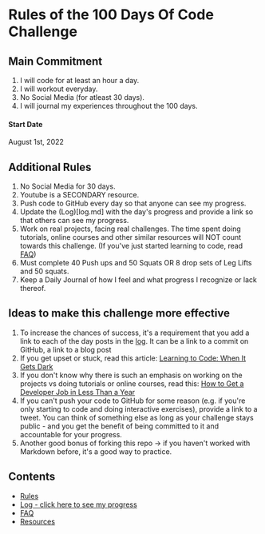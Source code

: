 # Rules of the 100 Days Of Code Challenge

## Main Commitment 
 1. I will code for at least an hour a day.
 2. I will workout everyday.
 3. No Social Media (for atleast 30 days).
 4. I will journal my experiences throughout the 100 days.
 


#### Start Date
August 1st, 2022

## Additional Rules
1. No Social Media for 30 days.
2. Youtube is a SECONDARY resource.
3. Push code to GitHub every day so that anyone can see my progress.
4. Update the (Log)[log.md] with the day's progress and provide a link so that others can see my progress.
5. Work on real projects, facing real challenges. The time spent doing tutorials, online courses and other similar resources will NOT count towards this challenge. (If you've just started learning to code, read [FAQ](FAQ.md))
6. Must complete 40 Push ups and 50 Squats OR 8 drop sets of Leg Lifts and 50 squats.
7. Keep a Daily Journal of how I feel and what progress I recognize or lack thereof.



## Ideas to make this challenge more effective
1. To increase the chances of success, it's a requirement that you add a link to each of the day posts in the [log](log.md). It can be a link to a commit on GitHub, a link to a blog post
2. If you get upset or stuck, read this article: [Learning to Code: When It Gets Dark](https://www.freecodecamp.org/news/learning-to-code-when-it-gets-dark-e485edfb58fd/)
3. If you don't know why there is such an emphasis on working on the projects vs doing tutorials or online courses, read this: [How to Get a Developer Job in Less Than a Year](https://www.freecodecamp.org/news/how-to-get-a-developer-job-in-less-than-a-year-c27bbfe71645/)
4. If you can't push your code to GitHub for some reason (e.g. if you're only starting to code and doing interactive exercises), provide a link to a tweet. You can think of something else as long as your challenge stays public - and you get the benefit of being committed to it and accountable for your progress.
5. Another good bonus of forking this repo -> if you haven't worked with Markdown before, it's a good way to practice.

## Contents
* [Rules](rules.md)
* [Log - click here to see my progress](log.md)
* [FAQ](FAQ.md)
* [Resources](resources.md)
